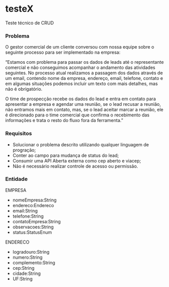 # testeX
Teste técnico de CRUD


### Problema

O gestor comercial de um cliente conversou com nossa equipe sobre o seguinte processo para ser implementado na empresa:

“Estamos com problema para passar os dados de leads até o representante comercial e não conseguimos acompanhar o andamento das atividades seguintes. No processo atual realizamos a passagem dos dados através de um email, contendo nome da empresa, endereço, email, telefone, contato e em algumas situações podemos incluir um texto com mais detalhes, mas não é obrigatório.

O time de prospecção recebe os dados do lead e entra em contato para apresentar a empresa e agendar uma reunião, se o lead recusar a reunião, não entramos mais em contato, mas, se o lead aceitar marcar a reunião, ele é direcionado para o time comercial que confirma o recebimento das informações e trata o resto do fluxo fora da ferramenta.”

### Requisitos
- Solucionar o problema descrito utilizando qualquer linguagem de progração;
- Conter ao campo para mudança de status do lead;
- Consumir uma API Aberta externa como cep aberto e viacep;
- Não é necessário realizar controle de acesso ou permissão.

### Entidade

EMPRESA
- nomeEmpresa:String
- endereco:Endereco
- email:String
- telefone:String
- contatoEmpresa:String
- observacoes:String
- status:StatusEnum

ENDERECO
- logradouro:String
- numero:String
- complemento:String
- cep:String
- cidade:String
- UF:String

